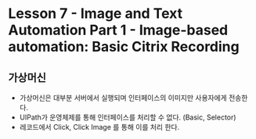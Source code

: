 # Lesson 7 - Image and Text Automation Part 1 - Image-based automation: Basic Citrix Recording

## 가상머신

* 가상머신은 대부분 서버에서 실행되며 인터페이스의 이미지만 사용자에게 전송한다.
* UIPath가 운영체제를 통해 인터페이스를 처리할 수 없다. (Basic, Selector)
* 레코드에서 Click, Click Image 를 통해 이를 처리 한다.

